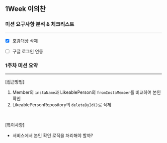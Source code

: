 ## 1Week 이의찬


### 미션 요구사항 분석 & 체크리스트

---

- [x] 호감대상 삭제
- [ ] 구글 로그인 연동


### 1주차 미션 요약

---

[접근방법]
1. Member의 `instaName`과 LikeablePerson의 `fromInstaMember`를 비교하여 본인 확인
2. LikeablePersonRepository의 `deleteById()`로 삭제

<br>

[특이사항]
- 서비스에서 본인 확인 로직을 처리해야 할까?